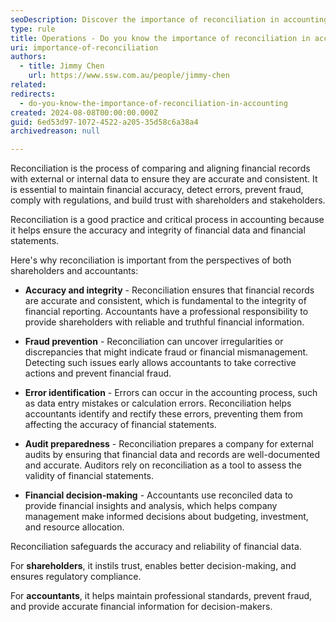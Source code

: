 ```yaml
---
seoDescription: Discover the importance of reconciliation in accounting for accuracy, fraud prevention, and audit preparedness.
type: rule
title: Operations - Do you know the importance of reconciliation in accounting?
uri: importance-of-reconciliation
authors:
  - title: Jimmy Chen
    url: https://www.ssw.com.au/people/jimmy-chen
related:
redirects:
  - do-you-know-the-importance-of-reconciliation-in-accounting
created: 2024-08-08T00:00:00.000Z
guid: 6ed53d97-1072-4522-a205-35d58c6a38a4
archivedreason: null

---
```


Reconciliation is the process of comparing and aligning financial records with external or internal data to ensure they are accurate and consistent. It is essential to maintain financial accuracy, detect errors, prevent fraud, comply with regulations, and build trust with shareholders and stakeholders.

Reconciliation is a good practice and critical process in accounting because it helps ensure the accuracy and integrity of financial data and financial statements.

Here's why reconciliation is important from the perspectives of both shareholders and accountants:

* **Accuracy and integrity** - Reconciliation ensures that financial records are accurate and consistent, which is fundamental to the integrity of financial reporting.
Accountants have a professional responsibility to provide shareholders with reliable and truthful financial information.

* **Fraud prevention** - Reconciliation can uncover irregularities or discrepancies that might indicate fraud or financial mismanagement.
Detecting such issues early allows accountants to take corrective actions and prevent financial fraud.

* **Error identification** - Errors can occur in the accounting process, such as data entry mistakes or calculation errors.
Reconciliation helps accountants identify and rectify these errors, preventing them from affecting the accuracy of financial statements.

* **Audit preparedness** - Reconciliation prepares a company for external audits by ensuring that financial data and records are well-documented and accurate.
Auditors rely on reconciliation as a tool to assess the validity of financial statements.

* **Financial decision-making** - Accountants use reconciled data to provide financial insights and analysis, which helps company management make informed decisions about budgeting, investment, and resource allocation.

Reconciliation safeguards the accuracy and reliability of financial data.

For **shareholders**, it instils trust, enables better decision-making, and ensures regulatory compliance.

For **accountants**, it helps maintain professional standards, prevent fraud, and provide accurate financial information for decision-makers.